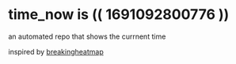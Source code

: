 # time_now is (( 1691092800776 ))

an automated repo that shows the currnent time

inspired by [breakingheatmap](https://github.com/breakingheatmap/breakingheatmap)